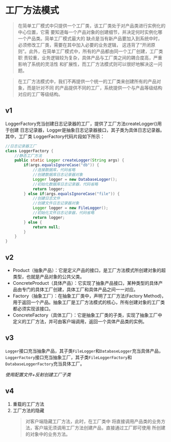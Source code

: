# 工厂方法模式

> 在简单工厂模式中只提供一个工厂类，该工厂类处于对产品类进行实例化的中心位置，它需
要知道每一个产品对象的创建细节，并决定何时实例化哪一个产品类。简单工厂模式最大的
缺点是当有新产品要加入到系统中时，必须修改工厂类，需要在其中加入必要的业务逻辑，
这违背了“开闭原则”。此外，在简单工厂模式中，所有的产品都由同一个工厂创建，工厂类职
责较重，业务逻辑较为复杂，具体产品与工厂类之间的耦合度高，严重影响了系统的灵活性
和扩展性，而工厂方法模式则可以很好地解决这一问题。

> 在工厂方法模式中，我们不再提供一个统一的工厂类来创建所有的产品对象，而是针对不同
的产品提供不同的工厂，系统提供一个与产品等级结构对应的工厂等级结构。

## v1

LoggerFactory充当创建日志记录器的工厂，提供了工厂方法createLogger()用于创建
日志记录器，Logger是抽象日志记录器接口，其子类为具体日志记录器。其中，工厂类
LoggerFactory代码片段如下所示：
```java
//日志记录器工厂
class LoggerFactory {
    //静态工厂方法
    public static Logger createLogger(String args) {
        if(args.equalsIgnoreCase("db")) {
            //连接数据库，代码省略
            //创建数据库日志记录器对象
            Logger logger = new DatabaseLogger();
            //初始化数据库日志记录器，代码省略
            return logger;
        } else if(args.equalsIgnoreCase("file")) {
            //创建日志文件
            //创建文件日志记录器对象
            Logger logger = new FileLogger();
            //初始化文件日志记录器，代码省略
            return logger;
        } else {
            return null;
        }
    }
}
```

## v2

- Product（抽象产品）：它是定义产品的接口，是工厂方法模式所创建对象的超类型，也就是产品对象的公共父类。
- ConcreteProduct（具体产品）：它实现了抽象产品接口，某种类型的具体产品由专门的具体工厂创建，具体工厂和具体产品之间一一对应。
- Factory（抽象工厂）：在抽象工厂类中，声明了工厂方法(Factory Method)，用于返回一个产品。抽象工厂是工厂方法模式的核心，所有创建对象的工厂类都必须实现该接口。
- ConcreteFactory（具体工厂）：它是抽象工厂类的子类，实现了抽象工厂中定义的工厂方法，并可由客户端调用，返回一个具体产品类的实例。

## v3
`Logger`接口充当抽象产品，其子类`FileLogger`和`DatabaseLogger`充当具体产品，
`LoggerFactory`接口充当抽象工厂，其子类`FileLoggerFactory`和`DatabaseLoggerFactory`充当具体工厂。

*使用配置文件+反射创建工厂子类*

## v4

1. 重载的工厂方法
2. 工厂方法的隐藏
    > 对客户端隐藏工厂方法，此时，在工厂类中
      将直接调用产品类的业务方法，客户端无须调用工厂方法创建产品，直接通过工厂即可使用
      所创建的对象中的业务方法。